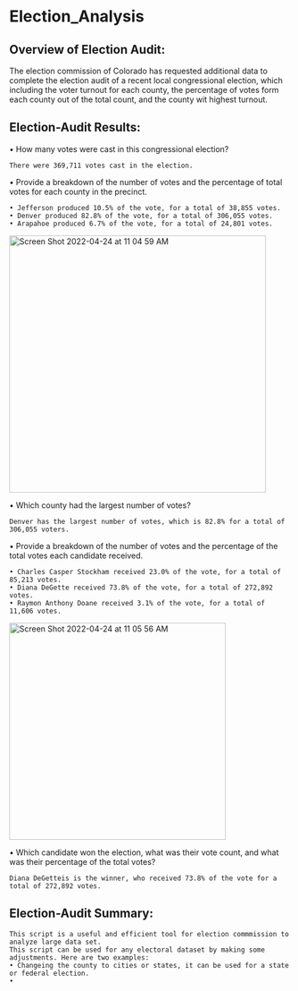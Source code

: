 # Election_Analysis

## Overview of Election Audit: 
The election commission of Colorado has requested additional data to complete the election audit of a recent local congressional election, which including the voter turnout for each county, the percentage of votes form each county out of the total count, and the county wit highest turnout. 

## Election-Audit Results:

 •	How many votes were cast in this congressional election?
 
    There were 369,711 votes cast in the election.

 •	Provide a breakdown of the number of votes and the percentage of total votes for each county in the precinct.
 
    • Jefferson produced 10.5% of the vote, for a total of 38,855 votes.
    • Denver produced 82.8% of the vote, for a total of 306,055 votes.
    • Arapahoe produced 6.7% of the vote, for a total of 24,801 votes.   
    
   <img width="460" alt="Screen Shot 2022-04-24 at 11 04 59 AM" src="https://user-images.githubusercontent.com/102264298/164988077-659b5ea4-0b23-4f65-82d0-c77d31598a17.png"> 
    

 •	Which county had the largest number of votes?
 
    Denver has the largest number of votes, which is 82.8% for a total of 306,055 voters. 

 •	Provide a breakdown of the number of votes and the percentage of the total votes each candidate received.
 
    • Charles Casper Stockham received 23.0% of the vote, for a total of 85,213 votes.
    • Diana DeGette received 73.8% of the vote, for a total of 272,892 votes.
    • Raymon Anthony Doane received 3.1% of the vote, for a total of 11,606 votes. 
    
   <img width="388" alt="Screen Shot 2022-04-24 at 11 05 56 AM" src="https://user-images.githubusercontent.com/102264298/164988076-55f01732-572f-44e1-8b10-020afee50eb1.png">


 •	Which candidate won the election, what was their vote count, and what was their percentage of the total votes?
 
    Diana DeGetteis is the winner, who received 73.8% of the vote for a total of 272,892 votes.    

## Election-Audit Summary:

    This script is a useful and efficient tool for election commmission to analyze large data set. 
    This script can be used for any electoral dataset by making some adjustments. Here are two examples:
    • Changeing the county to cities or states, it can be used for a state or federal election. 
    • 




